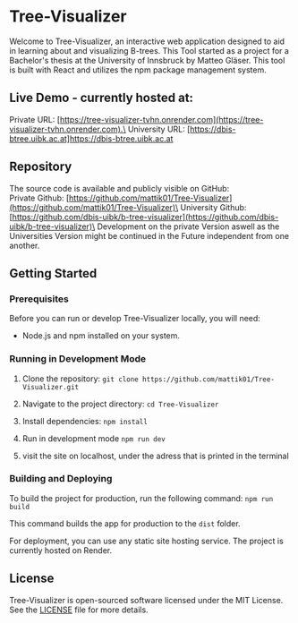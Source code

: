 # Tree-Visualizer

Welcome to Tree-Visualizer, an interactive web application designed to aid in learning about and visualizing B-trees. This Tool started as a project for a Bachelor's thesis at the University of Innsbruck by Matteo Gläser. This tool is built with React and utilizes the npm package management system.

## Live Demo - currently hosted at:

Private URL: [https://tree-visualizer-tvhn.onrender.com](https://tree-visualizer-tvhn.onrender.com).\
University URL: [https://dbis-btree.uibk.ac.at]https://dbis-btree.uibk.ac.at

## Repository

The source code is available and publicly visible on GitHub:\
Private Github: [https://github.com/mattik01/Tree-Visualizer](https://github.com/mattik01/Tree-Visualizer)\
University Github: [https://github.com/dbis-uibk/b-tree-visualizer](https://github.com/dbis-uibk/b-tree-visualizer)\
Development on the private Version aswell as the Universities Version might be continued in the Future independent from one another.


## Getting Started

### Prerequisites

Before you can run or develop Tree-Visualizer locally, you will need:

- Node.js and npm installed on your system.

### Running in Development Mode

1. Clone the repository:
```git clone https://github.com/mattik01/Tree-Visualizer.git```

2. Navigate to the project directory:
```cd Tree-Visualizer```

3. Install dependencies:
```npm install```

4. Run in development mode 
```npm run dev```

5. visit the site on localhost, under the adress that is printed in the terminal

### Building and Deploying

To build the project for production, run the following command:
```npm run build```


This command builds the app for production to the `dist` folder.

For deployment, you can use any static site hosting service. The project is currently hosted on Render.

## License

Tree-Visualizer is open-sourced software licensed under the MIT License. See the [LICENSE](https://github.com/mattik01/Tree-Visualizer/blob/main/Liscence.md) file for more details.





